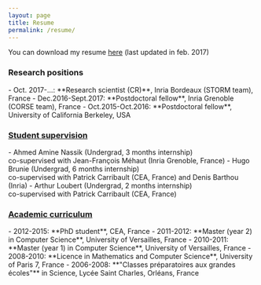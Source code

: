 ```yaml
---
layout: page
title: Resume
permalink: /resume/
---
```


You can download my resume <a href="{{site.baseurl}}/resources/cv_eng.pdf" target="_blank">here</a> (last updated in feb. 2017)

<div class="panel panel-info" markdown="1">
  <div class="panel-heading">
    <h3 class="panel-title"> Research positions </h3>
  </div>
  <div class="panel-body">
<td markdown="1">
- Oct. 2017-...: **Research scientist (CR)**, Inria Bordeaux (STORM team), France
- Dec.2016-Sept.2017: **Postdoctoral fellow**, Inria Grenoble (CORSE team), France
- Oct.2015-Oct.2016: **Postdoctoral fellow**, University of California Berkeley, USA
</td>
  </div>
</div>

<div class="panel panel-info" markdown="1">
  <div class="panel-heading">
    <h3 class="panel-title"> <a data-toggle="collapse" href="#collapse1"> Student supervision </a></h3>
  </div>
  <div id="collapse1" class="panel-collapse collapse">
  <div class="panel-body">
<td markdown="1">
- Ahmed Amine Nassik (Undergrad, 3 months internship) <br/> co-supervised with Jean-François Méhaut (Inria Grenoble, France)
- Hugo Brunie (Undergrad, 6 months internship) <br/> co-supervised with Patrick Carribault (CEA, France) and Denis Barthou (Inria)
- Arthur Loubert (Undergrad, 2 months internship) <br/> co-supervised with Patrick Carribault (CEA, France)
</td>
  </div>
  </div>
</div>


<div class="panel panel-info" markdown="1">
  <div class="panel-heading">
    <h3 class="panel-title"> <a data-toggle="collapse" href="#collapse2"> Academic curriculum </a></h3>
  </div>
  <div id="collapse2" class="panel-collapse collapse">
  <div class="panel-body">
<td markdown="1">
- 2012-2015: **PhD student**, CEA, France
- 2011-2012: **Master (year 2) in Computer Science**, University of Versailles, France
- 2010-2011: **Master (year 1) in Computer Science**, University of Versailles, France
- 2008-2010: **Licence in Mathematics and Computer Science**, University of Paris 7, France 
- 2006-2008: **"Classes préparatoires aux grandes écoles"** in Science, Lycée Saint Charles, Orléans, France
</td>
  </div>
  </div>
</div>

